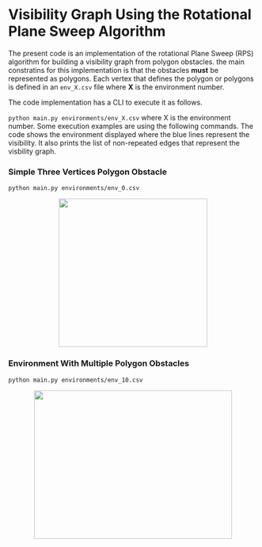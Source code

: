 # Visibility Graph Using the Rotational Plane Sweep Algorithm

The present code is an implementation of the rotational Plane Sweep (RPS) algorithm for building a visibility graph from polygon obstacles. the main constratins for this implementation is that the obstacles **must** be represented as polygons. Each vertex that defines the polygon or polygons is defined in an `env_X.csv` file where **X** is the environment number.

The code implementation has a CLI to execute it as follows.

`python main.py environments/env_X.csv`  where X is the environment number. Some execution examples are using the following commands. The code shows the environment displayed where the blue lines represent the visibility. It also prints the list of non-repeated edges that represent the visbility graph.


### Simple Three Vertices Polygon Obstacle

`python main.py environments/env_0.csv`

<p align="center">
<img src="https://drive.google.com/uc?export=view&id=18E03g6sD7lafWBBzx8l-4Ye4WhxfeQAU" width="300" height="300" />
</p>



### Environment With Multiple Polygon Obstacles

`python main.py environments/env_10.csv`

<p align="center">
<img src="https://drive.google.com/uc?export=view&id=1lyCQ1rlZ2GkbGrtmWQQWSLGjtTBKPsx9" width="400" height="300" />
</p>



